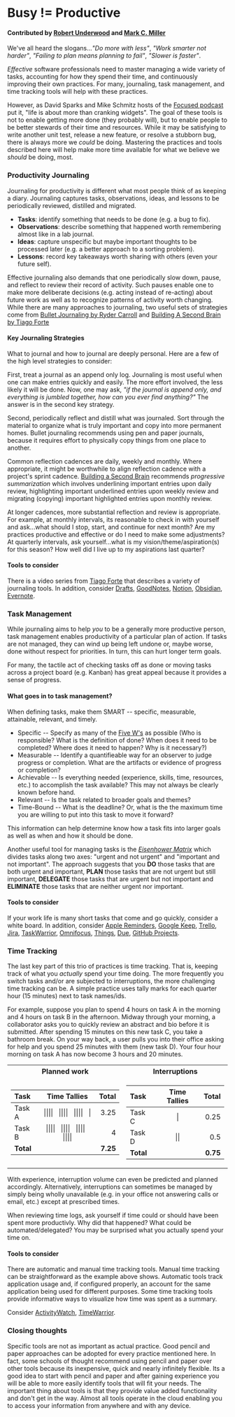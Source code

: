# Busy != Productive

#### Contributed by [Robert Underwood](https://robertu94.github.io) and [Mark C. Miller](https://github.com/markcmiller86)

We've all heard the slogans...*"Do more with less"*, *"Work smarter not harder"*, *"Failing to plan means planning to fail"*, *"Slower is faster"*.

*Effective* software professionals need to master managing a wide variety of tasks, accounting for how they spend their time, and continuously improving their own practices.
For many, journaling, task management, and time tracking tools will help with these practices.

However, as David Sparks and Mike Schmitz hosts of the [Focused podcast](https://www.relay.fm/focused) put it, "life is about more than cranking widgets".
The goal of these tools is not to enable getting more done (they probably will), but to enable people to be better stewards of their time and resources.
While it may be satisfying to write another unit test, release a new feature, or resolve a stubborn bug, there is always more we *could* be doing.
Mastering the practices and tools described here will help make more time available for what we believe we *should* be doing, most.

### Productivity Journaling

Journaling for productivity is different what most people think of as keeping a diary.
Journaling captures tasks, observations, ideas, and lessons to be periodically reviewed, distilled and migrated.

* **Tasks**: identify something that needs to be done (e.g. a bug to fix).
* **Observations**: describe something that happened worth remembering almost like in a lab journal.
* **Ideas**: capture unspecific but maybe important thoughts to be processed later (e.g. a better approach to a sorting problem).
* **Lessons**: record key takeaways worth sharing with others (even your future self).

Effective  journaling also demands that one periodically slow down, pause, and reflect to review their record of activity.
Such pauses enable one to make more deliberate decisions (e.g. acting instead of re-acting) about future work as well as to recognize patterns of activity worth changing.
While there are many approaches to journaling, two useful sets of strategies come from [Bullet Journaling by Ryder Carroll](https://bulletjournal.com/) and [Building A Second Brain by Tiago Forte](https://www.buildingasecondbrain.com/)

#### Key Journaling Strategies

What to journal and how to journal are deeply personal.
Here are a few of the high level strategies to consider:

First, treat a journal as an append only log.
Journaling is most useful when one can make entries quickly and easily.
The more effort involved, the less likely it will be done.
Now, one may ask, *"if the journal is append only, and everything is jumbled together, how can you ever find anything?"*
The answer is in the second key strategy.

Second, periodically reflect and distill what was journaled.
Sort through the material to organize what is truly important and copy into more permanent homes.
Bullet journaling recommends using pen and paper journals, because it requires effort to physically copy things from one place to another.

Common reflection cadences are daily, weekly and monthly.
Where appropriate, it might be worthwhile to align reflection cadence with a project's sprint cadence.
[Building a Second Brain](https://www.buildingasecondbrain.com/) recommends *progressive summarization* which involves underlining important entries upon daily review, highlighting important underlined entries upon weekly review and migrating (copying) important highlighted entries upon monthly review.

At longer cadences, more substantial reflection and review is appropriate.
For example, at monthly intervals, its reasonable to check in with yourself and ask...what should I stop, start, and continue for next month?
Are my practices productive and effective or do I need to make some adjustments?
At quarterly intervals, ask yourself...what is my vision/theme/aspiration(s) for this season?
How well did I live up to my aspirations last quarter?

#### Tools to consider

There is a video series from [Tiago Forte](https://www.youtube.com/playlist?list=PLVNXAaej57W7fbYoc_XJ0bA0T3k_Ye-Q2) that describes a variety of journaling tools.
In addition, consider [Drafts](https://getdrafts.com/), [GoodNotes](https://www.goodnotes.com/), [Notion](https://www.notion.so/), [Obsidian](https://obsidian.md/), [Evernote](https://evernote.com/).

### Task Management

While journaling aims to help *you* to be a generally more productive person, task management enables productivity of a particular plan of action.
If tasks are not managed, they can wind up being left undone or, maybe worse, done without respect for priorities.
In turn, this can hurt longer term goals.

For many, the tactile act of checking tasks off as done or moving tasks across a project board (e.g. Kanban) has great appeal because it provides a sense of progress.

#### What goes in to task management?

When defining tasks, make them SMART -- specific, measurable, attainable, relevant, and timely.

* Specific -- Specify as many of the [Five W's](https://en.wikipedia.org/wiki/Five_Ws) as possible (Who is responsible? What is the definition of done? When does it need to be completed? Where does it need to happen? Why is it necessary?)
* Measurable -- Identify a quantifieable way for an observer to judge progress or completion. What are the artifacts or evidence of progress or completion?
* Achievable -- Is everything needed (experience, skills, time, resources, etc.) to accomplish the task available? This may not always be clearly known before hand.
* Relevant -- Is the task related to broader goals and themes?
* Time-Bound -- What is the deadline? Or, what is the the maximum time you are willing to put into this task to move it forward?

This information can help determine know how a task fits into larger goals as well as when and how it should be done.

Another useful tool for managing tasks is the [*Eisenhower Matrix*](https://en.wikipedia.org/wiki/First_Things_First_(book)) which divides tasks along two axes: "urgent and not urgent" and "important and not important".
The approach suggests that you **DO** those tasks that are both urgent and important, **PLAN** those tasks that are not urgent but still important, **DELEGATE** those tasks that are urgent but not important and **ELIMINATE** those tasks that are neither urgent nor important.

#### Tools to consider

If your work life is many short tasks that come and go quickly, consider a white board.
In addition, consider [Apple Reminders](https://support.apple.com/en-us/HT205890), [Google Keep](https://keep.google.com/), [Trello](https://trello.com/), [Jira](https://www.atlassian.com/software/jira), [TaskWarrior](https://taskwarrior.org/), [Omnifocus](https://www.omnigroup.com/omnifocus), [Things](https://culturedcode.com/things/), [Due](https://www.dueapp.com/), [GitHub Projects](https://github.blog/2022-07-21-tips-tricks-for-using-github-projects-for-personal-productivity/).

### Time Tracking

The last key part of this trio of practices is time tracking.
That is, keeping track of what you _actually_ spend your time doing. 
The more frequently you switch tasks and/or are subjected to interruptions, the more challenging time tracking can be.
A simple practice uses tally marks for each quarter hour (15 minutes) next to task names/ids.

For example, suppose you plan to spend 4 hours on task A in the morning and 4 hours on task B in the afternoon.
Midway through your morning, a collaborator asks you to quickly review an abstract and bio before it is submitted.
After spending 15 minutes on this new task C, you take a bathroom break.
On your way back, a user pulls you into their office asking for help and you spend 25 minutes with them (new task D).
Your four hour morning on task A has now become 3 hours and 20 minutes.

<table>
<tr><th>Planned work</th><th>Interruptions</th></tr>
<tr><td>

Task | Time Tallies | Total
:--- | :---: | ---:
Task A | \|\|\|\| &nbsp; \|\|\|\| &nbsp; \|\|\|\| &nbsp; \| | 3.25
Task B | \|\|\|\| &nbsp; \|\|\|\| &nbsp; \|\|\|\| &nbsp; \|\|\|\| | 4
**Total**||**7.25**

</td><td>

Task | Time Tallies | Total
:--- | :---: | ---:
Task C | \| | 0.25
Task D | \|\| | 0.5
**Total**||**0.75**

</td></tr> </table>

With experience, interruption volume can even be predicted and planned accordingly.
Alternatively, interruptions can sometimes be managed by simply being wholly unavailable (e.g. in your office not answering calls or email, etc.) except at prescribed times.

When reviewing time logs, ask yourself if time could or should have been spent more productivly.
Why did that happened?
What could be automated/delegated?
You may be surprised what you actually spend your time on.

#### Tools to consider

There are automatic and manual time tracking tools.
Manual time tracking can be straightforward as the example above shows.
Automatic tools track application usage and, if configured properly, an account for the same application being used for different purposes.
Some time tracking tools provide informative ways to visualize how time was spent as a summary.

Consider [ActivityWatch](https://activitywatch.net/), [TimeWarrior](https://timewarrior.net/).

### Closing thoughts

Specific tools are not as important as actual practice.
Good pencil and paper approaches can be adopted for every practice mentioned here.
In fact, some schools of thought recommend using pencil and paper over other tools because its inexpensive, quick and nearly infinitely flexible.
Its a good idea to start with pencil and paper and after gaining experience you will be able to more easily identify tools that will fit your needs.
The important thing about tools is that they provide value added functionality and don't get in the way.
Almost all tools operate in the cloud enabling you to access your information from anywhere and with any device.

<!---
Publish: no
RSS update: 2023-03-08
Categories: Better Skills
Topics: Personal Productivity and Sustainability
Tags: bssw-blog-article
Level: 2
Prerequisites: default
Aggregate: none
--->
